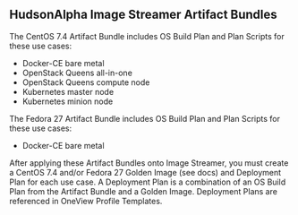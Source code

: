 ## HudsonAlpha Image Streamer Artifact Bundles  
  
The CentOS 7.4 Artifact Bundle includes OS Build Plan and Plan Scripts for these use cases:
* Docker-CE bare metal
* OpenStack Queens all-in-one  
* OpenStack Queens compute node
* Kubernetes master node  
* Kubernetes minion node  

The Fedora 27 Artifact Bundle includes OS Build Plan and Plan Scripts for these use cases:
* Docker-CE bare metal

After applying these Artifact Bundles onto Image Streamer, you must create a CentOS 7.4 and/or Fedora 27 Golden Image (see docs) and Deployment Plan for each use case.  A Deployment Plan is a combination of an OS Build Plan from the Artifact Bundle and a Golden Image. Deployment Plans are referenced in OneView Profile Templates.  
